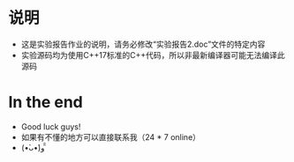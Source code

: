 # 说明
* 这是实验报告作业的说明，请务必修改“实验报告2.doc”文件的特定内容
* 实验源码均为使用C++17标准的C++代码，所以非最新编译器可能无法编译此源码
# In the end
* Good luck guys!
* 如果有不懂的地方可以直接联系我（24 * 7 online）
* (•̀ᴗ•́)و ̑̑ 
